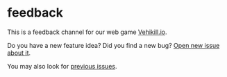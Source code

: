 # feedback

This is a feedback channel for our web game [Vehikill.io](https://vehikill.io).

Do you have a new feature idea? Did you find a new bug? [Open new issue about it](https://github.com/battle-center/feedback/issues/new).

You may also look for [previous issues](https://github.com/battle-center/feedback/issues).

